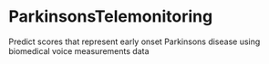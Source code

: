 # ParkinsonsTelemonitoring
Predict scores that represent early onset Parkinsons disease using biomedical voice measurements data
